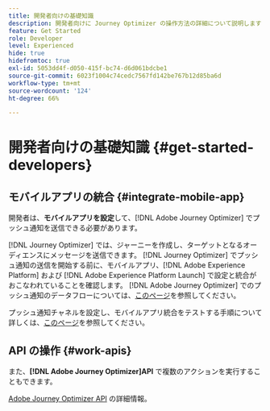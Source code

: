 ```yaml
---
title: 開発者向けの基礎知識
description: 開発者向けに Journey Optimizer の操作方法の詳細について説明します
feature: Get Started
role: Developer
level: Experienced
hide: true
hidefromtoc: true
exl-id: 5053dd4f-d050-415f-bc74-d6d061bdcbe1
source-git-commit: 6023f1004c74cedc7567fd142be767b12d85ba6d
workflow-type: tm+mt
source-wordcount: '124'
ht-degree: 66%

---
```


# 開発者向けの基礎知識 {#get-started-developers}

## モバイルアプリの統合 {#integrate-mobile-app}

開発者は、**モバイルアプリを設定**&#x200B;して、[!DNL Adobe Journey Optimizer] でプッシュ通知を送信できる必要があります。

[!DNL Journey Optimizer] では、ジャーニーを作成し、ターゲットとなるオーディエンスにメッセージを送信できます。 [!DNL Journey Optimizer] でプッシュ通知の送信を開始する前に、モバイルアプリ、[!DNL Adobe Experience Platform] および [!DNL Adobe Experience Platform Launch] で設定と統合がおこなわれていることを確認します。 [!DNL Adobe Journey Optimizer] でのプッシュ通知のデータフローについては、[このページ](../../push/push-gs.md)を参照してください。

プッシュ通知チャネルを設定し、モバイルアプリ統合をテストする手順について詳しくは、[このページ](../../push/push-configuration.md)を参照してください。

## API の操作 {#work-apis}

また、**[!DNL Adobe Journey Optimizer]API** で複数のアクションを実行することもできます。

[Adobe Journey Optimizer API](../../configuration/ajo-apis.md) の詳細情報。
